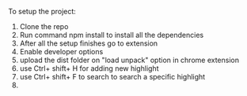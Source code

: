 To setup the project:

1. Clone the repo
2. Run command npm install to install all the dependencies
3. After all the setup finishes go to extension
4. Enable developer options
5. upload the dist folder on "load unpack" option in chrome extension 
6. use Ctrl+ shift+ H for adding new highlight
7. use Ctrl+ shift+ F to search to search a specific highlight
8. 
